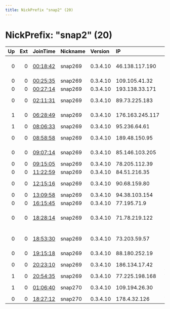 ```yaml
---
title: NickPrefix "snap2" (20)
---
```


# NickPrefix: "snap2" (20)

|   Up |   Ext | JoinTime                                                                                            | Nickname   | Version   | IP              | AS                                | CC   |   ORp |   Dirp | OS    | Contact   |   eFamMembers |
|-----:|------:|:----------------------------------------------------------------------------------------------------|:-----------|:----------|:----------------|:----------------------------------|:-----|------:|-------:|:------|:----------|--------------:|
|    0 |     0 | [00:18:42](https://metrics.torproject.org/rs.html#details/37135C6D0422B2F99C5DF63386690B1FAF2174C5) | snap269    | 0.3.4.10  | 46.138.117.190  | OJS Moscow city telephone network | ru   | 42573 |      0 | Linux | None      |             1 |
|    0 |     0 | [00:25:35](https://metrics.torproject.org/rs.html#details/437B3BDB46C592409F5ED228AC9743C0EA27A298) | snap269    | 0.3.4.10  | 109.105.41.32   | itself s.r.o.                     | cz   | 43663 |      0 | Linux | None      |             1 |
|    0 |     0 | [00:27:14](https://metrics.torproject.org/rs.html#details/6C68A1E470561BB50A10F0D2C81DDB57BF396AA6) | snap269    | 0.3.4.10  | 193.138.33.171  | T-2, d.o.o.                       | si   | 39963 |      0 | Linux | None      |             1 |
|    0 |     0 | [02:11:31](https://metrics.torproject.org/rs.html#details/37ECEC668E9C8BA7FAC8F6FEABAE6BF56537CF97) | snap269    | 0.3.4.10  | 89.73.225.183   | Liberty Global B.V.               | pl   | 42843 |      0 | Linux | None      |             1 |
|    1 |     0 | [06:28:49](https://metrics.torproject.org/rs.html#details/AFB5D740F9D8BA08A786C927AE6C074F4A061D68) | snap269    | 0.3.4.10  | 176.163.245.117 | Bouygues Telecom SA               | fr   | 35271 |      0 | Linux | None      |             1 |
|    1 |     0 | [08:06:33](https://metrics.torproject.org/rs.html#details/47E8B9444744882C2823B8E838D2E5EC7307B16A) | snap269    | 0.3.4.10  | 95.236.64.61    | Telecom Italia                    | it   | 43833 |      0 | Linux | None      |             1 |
|    0 |     0 | [08:58:58](https://metrics.torproject.org/rs.html#details/5B9CC6058FAB1220E56B387DFCE7B50502DB1955) | snap269    | 0.3.4.10  | 189.48.150.95   | Telemar Norte Leste S.A.          | br   | 37125 |      0 | Linux | None      |             1 |
|    0 |     0 | [09:07:14](https://metrics.torproject.org/rs.html#details/51F1B92E5C67C837CDC97C75299B6F359013EC5E) | snap269    | 0.3.4.10  | 85.146.103.205  | T-Mobile Thuis BV                 | nl   | 34203 |      0 | Linux | None      |             1 |
|    0 |     0 | [09:15:05](https://metrics.torproject.org/rs.html#details/F410C257BD63F64071008A0500535486F113C47D) | snap269    | 0.3.4.10  | 78.205.112.39   | Free SAS                          | fr   | 46645 |      0 | Linux | None      |             1 |
|    0 |     0 | [11:22:59](https://metrics.torproject.org/rs.html#details/4E4E87C4E2D36B1330C04E9C94D70BFCC223E818) | snap269    | 0.3.4.10  | 84.51.216.35    | Rostelecom                        | ru   | 32957 |      0 | Linux | None      |             1 |
|    0 |     0 | [12:15:16](https://metrics.torproject.org/rs.html#details/6F0B3586149EBBA9CB143989EEBA414E1A8DFFBD) | snap269    | 0.3.4.10  | 90.68.159.80    | Orange Espagne SA                 | es   | 46749 |      0 | Linux | None      |             1 |
|    0 |     0 | [13:09:58](https://metrics.torproject.org/rs.html#details/EE8226B6E155C6E1AF6F2F9D072CCC052C5ADD4A) | snap269    | 0.3.4.10  | 94.38.103.154   | Tiscali SpA                       | it   | 41729 |      0 | Linux | None      |             1 |
|    0 |     0 | [16:15:45](https://metrics.torproject.org/rs.html#details/F93185F73E491A30B774517623355939D549EE9C) | snap269    | 0.3.4.10  | 77.195.71.9     | SFR SA                            | fr   | 35693 |      0 | Linux | None      |             1 |
|    0 |     0 | [18:28:14](https://metrics.torproject.org/rs.html#details/79B55EE354DD82B76F3F01C688CC6A3333B45027) | snap269    | 0.3.4.10  | 71.78.219.122   | Time Warner Cable Internet LLC    | us   | 34591 |      0 | Linux | None      |             1 |
|    0 |     0 | [18:53:30](https://metrics.torproject.org/rs.html#details/6F416576F9837AB98CC742ADF489A9CA97B3042B) | snap269    | 0.3.4.10  | 73.203.59.57    | Comcast Cable Communications, LLC | us   | 45245 |      0 | Linux | None      |             1 |
|    0 |     0 | [19:15:18](https://metrics.torproject.org/rs.html#details/43F56A97CF02D873C096A4DC5BB60D8EA62ACCEA) | snap269    | 0.3.4.10  | 88.180.252.19   | Free SAS                          | fr   | 45219 |      0 | Linux | None      |             1 |
|    0 |     0 | [20:23:10](https://metrics.torproject.org/rs.html#details/1DC516B357D884EE643756CFF69DB378A2F8BD47) | snap269    | 0.3.4.10  | 186.134.17.42   | Telefonica de Argentina           | ar   | 40641 |      0 | Linux | None      |             1 |
|    1 |     0 | [20:54:35](https://metrics.torproject.org/rs.html#details/58A7D6DF77192803D0068A93B09CAC40175BD0E8) | snap269    | 0.3.4.10  | 77.225.198.168  | Vodafone Spain                    | es   | 42989 |      0 | Linux | None      |             1 |
|    1 |     0 | [01:06:40](https://metrics.torproject.org/rs.html#details/42EB20C6052DD2B85D5D60FFE56D533DC39B96DC) | snap270    | 0.3.4.10  | 109.194.26.30   | JSC ER-Telecom Holding            | ru   | 39851 |      0 | Linux | None      |             1 |
|    0 |     0 | [18:27:12](https://metrics.torproject.org/rs.html#details/76B023B4D5A7FE13A789E5CFDD628A6A2E2DBC8C) | snap270    | 0.3.4.10  | 178.4.32.126    | Vodafone GmbH                     | de   | 36895 |      0 | Linux | None      |             1 |
